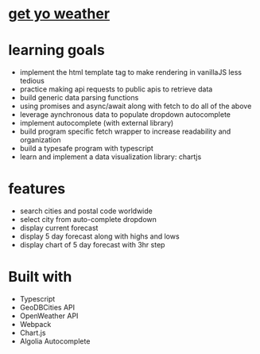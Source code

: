 # [get yo weather](https://toduyemi.github.io/weather-app/)

# learning goals

- implement the html template tag to make rendering in vanillaJS less tedious
- practice making api requests to public apis to retrieve data
- build generic data parsing functions
- using promises and async/await along with fetch to do all of the above
- leverage aynchronous data to populate dropdown autocomplete
- implement autocomplete (with external library)
- build program specific fetch wrapper to increase readability and organization
- build a typesafe program with typescript
- learn and implement a data visualization library: chartjs

# features

- search cities and postal code worldwide
- select city from auto-complete dropdown
- display current forecast
- display 5 day forecast along with highs and lows
- display chart of 5 day forecast with 3hr step

# Built with

- Typescript
- GeoDBCities API
- OpenWeather API
- Webpack
- Chart.js
- Algolia Autocomplete
